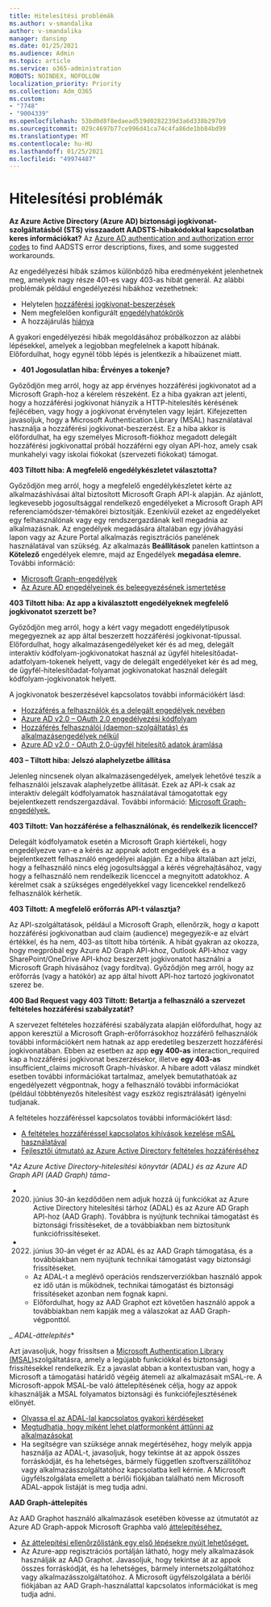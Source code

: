 ```yaml
---
title: Hitelesítési problémák
ms.author: v-smandalika
author: v-smandalika
manager: dansimp
ms.date: 01/25/2021
ms.audience: Admin
ms.topic: article
ms.service: o365-administration
ROBOTS: NOINDEX, NOFOLLOW
localization_priority: Priority
ms.collection: Adm_O365
ms.custom:
- "7748"
- "9004339"
ms.openlocfilehash: 53bd0d8f8edaead519d0282239d3a6d338b297b9
ms.sourcegitcommit: 029c4697b77ce996d41ca74c4fa86de1bb84bd99
ms.translationtype: MT
ms.contentlocale: hu-HU
ms.lasthandoff: 01/25/2021
ms.locfileid: "49974487"
---
```

# <a name="authentication-issues"></a>Hitelesítési problémák

**Az Azure Active Directory (Azure AD) biztonsági jogkivonat-szolgáltatásból (STS) visszaadott AADSTS-hibakódokkal kapcsolatban keres információkat?** Az [Azure AD authentication and authorization error codes](https://docs.microsoft.com/azure/active-directory/develop/reference-aadsts-error-codes) to find AADSTS error descriptions, fixes, and some suggested workarounds.

Az engedélyezési hibák számos különböző hiba eredményeként jelenhetnek meg, amelyek nagy része 401-es vagy 403-as hibát generál. Az alábbi problémák például engedélyezési hibákhoz vezethetnek:

- Helytelen [hozzáférési jogkivonat-beszerzések](https://docs.microsoft.com/azure/active-directory/develop/authentication-vs-authorization) 
- Nem megfelelően konfigurált [engedélyhatókörök](https://docs.microsoft.com/azure/active-directory/develop/v2-permissions-and-consent) 
- A hozzájárulás [hiánya](https://docs.microsoft.com/azure/active-directory/develop/howto-convert-app-to-be-multi-tenant#understanding-user-and-admin-consent)

A gyakori engedélyezési hibák megoldásához próbálkozzon az alábbi lépésekkel, amelyek a legjobban megfelelnek a kapott hibának. Előfordulhat, hogy egynél több lépés is jelentkezik a hibaüzenet miatt.

- **401 Jogosulatlan hiba: Érvényes a tokenje?**

Győződjön meg arról, hogy az app érvényes hozzáférési jogkivonatot ad a Microsoft Graph-hoz a kérelem részeként. Ez a hiba gyakran azt jelenti, hogy a hozzáférési jogkivonat hiányzik a HTTP-hitelesítés kérésének fejlécében, vagy hogy a jogkivonat érvénytelen vagy lejárt. Kifejezetten javasoljuk, hogy a Microsoft Authentication Library (MSAL) használatával használja a hozzáférési jogkivonat-beszerzést. Ez a hiba akkor is előfordulhat, ha egy személyes Microsoft-fiókhoz megadott delegált hozzáférési jogkivonattal próbál hozzáférni egy olyan API-hoz, amely csak munkahelyi vagy iskolai fiókokat (szervezeti fiókokat) támogat.

**403 Tiltott hiba: A megfelelő engedélykészletet választotta?**

Győződjön meg arról, hogy a megfelelő engedélykészletet kérte az alkalmazáshívásai által biztosított Microsoft Graph API-k alapján. Az ajánlott, legkevesebb jogosultsággal rendelkező engedélyeket a Microsoft Graph API referenciamódszer-témakörei biztosítják. Ezenkívül ezeket az engedélyeket egy felhasználónak vagy egy rendszergazdának kell megadnia az alkalmazásnak. Az engedélyek megadására általában egy jóváhagyási lapon vagy az Azure Portal alkalmazás regisztrációs panelének használatával van szükség. Az alkalmazás **Beállítások** panelen kattintson a **Kötelező** engedélyek elemre, majd az Engedélyek **megadása elemre.** További információ:

- [Microsoft Graph-engedélyek](https://docs.microsoft.com/graph/permissions-reference) 
- [Az Azure AD engedélyeinek és beleegyezésének ismertetése](https://docs.microsoft.com/azure/active-directory/develop/v2-permissions-and-consent)

**403 Tiltott hiba: Az app a kiválasztott engedélyeknek megfelelő jogkivonatot szerzett be?**

Győződjön meg arról, hogy a kért vagy megadott engedélytípusok megegyeznek az app által beszerzett hozzáférési jogkivonat-típussal. Előfordulhat, hogy alkalmazásengedélyeket kér és ad meg, delegált interaktív kódfolyam-jogkivonatokat használ az ügyfél hitelesítőadat-adatfolyam-tokenek helyett, vagy de delegált engedélyeket kér és ad meg, de ügyfél-hitelesítőadat-folyamat jogkivonatokat használ delegált kódfolyam-jogkivonatok helyett.

A jogkivonatok beszerzésével kapcsolatos további információkért lásd:

- [Hozzáférés a felhasználók és a delegált engedélyek nevében](https://docs.microsoft.com/graph/auth-v2-user) 
- [Azure AD v2.0 – OAuth 2.0 engedélyezési kódfolyam](https://docs.microsoft.com/azure/active-directory/develop/v2-oauth2-auth-code-flow) 
- [Hozzáférés felhasználói (daemon-szolgáltatás) és alkalmazásengedélyek nélkül](https://docs.microsoft.com/graph/auth-v2-service) 
- [Azure AD v2.0 - OAuth 2.0-ügyfél hitelesítő adatok áramlása](https://docs.microsoft.com/azure/active-directory/develop/v2-oauth2-client-creds-grant-flow)

**403 – Tiltott hiba: Jelszó alaphelyzetbe állítása**

Jelenleg nincsenek olyan alkalmazásengedélyek, amelyek lehetővé teszik a felhasználói jelszavak alaphelyzetbe állítását. Ezek az API-k csak az interaktív delegált kódfolyamatok használatával támogatottak egy bejelentkezett rendszergazdával. További információ: [Microsoft Graph-engedélyek.](https://docs.microsoft.com/graph/permissions-reference)

**403 Tiltott: Van hozzáférése a felhasználónak, és rendelkezik licenccel?**

Delegált kódfolyamatok esetén a Microsoft Graph kiértékeli, hogy engedélyezve van-e a kérés az appnak adott engedélyek és a bejelentkezett felhasználó engedélyei alapján. Ez a hiba általában azt jelzi, hogy a felhasználó  nincs elég jogosultsággal a kérés végrehajtásához, vagy hogy a felhasználó nem rendelkezik licenccel a megnyitott adatokhoz. A kérelmet csak a szükséges engedélyekkel vagy licencekkel rendelkező felhasználók kérhetik.

**403 Tiltott: A megfelelő erőforrás API-t választja?**

Az API-szolgáltatások, például a Microsoft Graph, ellenőrzik, hogy *a* kapott hozzáférési jogkivonatban aud claim (audience) megegyezik-e az elvárt értékkel, és ha nem, 403-as tiltott hiba történik. A hibát gyakran az okozza, hogy megpróbál egy Azure AD Graph API-khoz, Outlook API-khoz vagy SharePoint/OneDrive API-khoz beszerzett jogkivonatot használni a Microsoft Graph hívásához (vagy fordítva). Győződjön meg arról, hogy az erőforrás (vagy a hatókör) az app által hívott API-hoz tartozó jogkivonatot szerez be.

**400 Bad Request vagy 403 Tiltott: Betartja a felhasználó a szervezet feltételes hozzáférési szabályzatát?**

A szervezet feltételes hozzáférési szabályzata alapján előfordulhat, hogy az appon keresztül a Microsoft Graph-erőforrásokhoz hozzáférő felhasználók további információkért nem hatnak az app eredetileg beszerzett hozzáférési jogkivonatában. Ebben az esetben az app **egy  400-as** interaction_required kap a hozzáférési jogkivonat beszerzésekor, illetve **egy 403-as** insufficient_claims microsoft Graph-híváskor. A hibare adott válasz mindkét esetben további információkat tartalmaz, amelyek bemutathatóak az engedélyezett végpontnak, hogy a felhasználó további információkat (például többtényezős hitelesítést vagy eszköz regisztrálását) igényelni tudjanak.

A feltételes hozzáféréssel kapcsolatos további információkért lásd:

- [A feltételes hozzáféréssel kapcsolatos kihívások kezelése mSAL használatával](https://docs.microsoft.com/azure/active-directory/develop/msal-error-handling-dotnet#conditional-access-and-claims-challenges) 
- [Fejlesztői útmutató az Azure Active Directory feltételes hozzáféréséhez](https://docs.microsoft.com/azure/active-directory/develop/v2-conditional-access-dev-guide)

**_Az Azure Active Directory-hitelesítési könyvtár (ADAL) és az Azure AD Graph API (AAD Graph) táma-_*

- 2020. június 30-án kezdődően nem adjuk hozzá új funkciókat az Azure Active Directory hitelesítési tárhoz (ADAL) és az Azure AD Graph API-hoz (AAD Graph). Továbbra is nyújtunk technikai támogatást és biztonsági frissítéseket, de a továbbiakban nem biztosítunk funkciófrissítéseket.
- 2022. június 30-án véget ér az ADAL és az AAD Graph támogatása, és a továbbiakban nem nyújtunk technikai támogatást vagy biztonsági frissítéseket.
    - Az ADAL-t a meglévő operációs rendszerverziókban használó appok ez idő után is működnek, technikai támogatást és biztonsági frissítéseket azonban nem fognak kapni.
    - Előfordulhat, hogy az AAD Graphot ezt követően használó appok a továbbiakban nem kapják meg a válaszokat az AAD Graph-végponttól.

_ *ADAL-áttelepítés**

Azt javasoljuk, hogy frissítsen a [Microsoft Authentication Library (MSAL)](https://docs.microsoft.com/azure/active-directory/develop/v2-overview)szolgáltatásra, amely a legújabb funkciókkal és biztonsági frissítésekkel rendelkezik. Ez a javaslat abban a kontextusban van, hogy a Microsoft a támogatási határidő végéig átemeli az alkalmazásait mSAL-re. A Microsoft-appok MSAL-be való áttelepítésének célja, hogy az appok kihasználják a MSAL folyamatos biztonsági és funkciófejlesztésének előnyét.

- [Olvassa el az ADAL-lal kapcsolatos gyakori kérdéseket](https://docs.microsoft.com/azure/active-directory/develop/msal-migration#frequently-asked-questions-faq) 
- [Megtudhatja, hogy miként lehet platformonként áttűnni az alkalmazásokat](https://docs.microsoft.com/azure/active-directory/develop/msal-migration#frequently-asked-questions-faq) 
- Ha segítségre van szüksége annak megértéséhez, hogy melyik appja használja az ADAL-t, javasoljuk, hogy tekintse át az appok összes forráskódját, és ha lehetséges, bármely független szoftverszállítóhoz vagy alkalmazásszolgáltatóhoz kapcsolatba kell kérnie. A Microsoft ügyfélszolgálata emellett a bérlői fiókjában található nem Microsoft ADAL-appok listáját is meg tudja adni.

**AAD Graph-áttelepítés**

Az AAD Graphot használó alkalmazások esetében kövesse az útmutatót az Azure AD Graph-appok Microsoft Graphba való [áttelepítéséhez.](https://docs.microsoft.com/graph/migrate-azure-ad-graph-planning-checklist?view=graph-rest-1.0&preserve-view=true)

- [Az áttelepítési ellenőrzőlistánk egy első lépésekre nyújt lehetőséget.](https://docs.microsoft.com/graph/migrate-azure-ad-graph-planning-checklist) 
- Az Azure-app regisztrációs portálján látható, hogy mely alkalmazások használják az AAD Graphot. Javasoljuk, hogy tekintse át az appok összes forráskódját, és ha lehetséges, bármely internetszolgáltatóhoz vagy alkalmazásszolgáltatóhoz. A Microsoft ügyfélszolgálata a bérlői fiókjában az AAD Graph-használattal kapcsolatos információkat is meg tudja adni.

 










